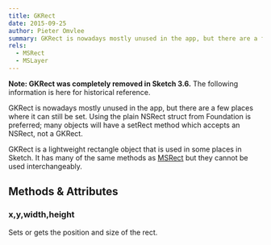 ```yaml
---
title: GKRect
date: 2015-09-25
author: Pieter Omvlee
summary: GKRect is nowadays mostly unused in the app, but there are a few places where it can still be set. Using the plain NSRect struct from Foundation is preferred; many objects will have a setRect method which accepts an NSRect, not a GKRect.
rels:
  - MSRect
  - MSLayer
---
```


**Note: GKRect was completely removed in Sketch 3.6.** The following information is here for historical reference.

GKRect is nowadays mostly unused in the app, but there are a few places where it can still be set. Using the plain NSRect struct from Foundation is preferred; many objects will have a setRect method which accepts an NSRect, not a GKRect.

GKRect is a lightweight rectangle object that is used in some places in Sketch. It has many of the same methods as [MSRect](/reference/MSRect/) but they cannot be used interchangeably.


## Methods & Attributes

### x,y,width,height

Sets or gets the position and size of the rect.

